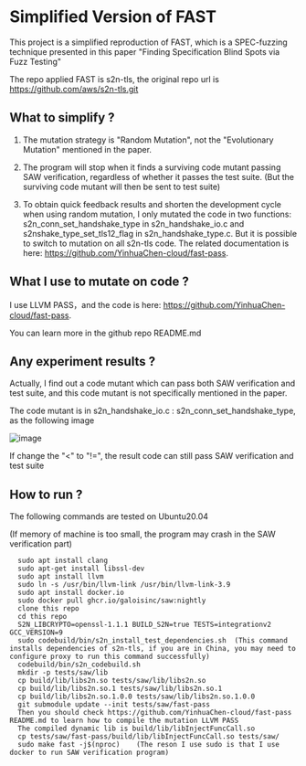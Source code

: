 # Simplified Version of FAST

This project is a simplified reproduction of FAST, which is a SPEC-fuzzing technique presented in this paper "Finding Specification Blind Spots via Fuzz Testing"

The repo applied FAST is s2n-tls, the original repo url is https://github.com/aws/s2n-tls.git

## What to simplify ?

1. The mutation strategy is "Random Mutation", not the "Evolutionary Mutation" mentioned in the paper.

2. The program will stop when it finds a surviving code mutant passing SAW verification, regardless of whether it passes the test suite. (But the surviving code mutant will then be sent to test suite)

3. To obtain quick feedback results and shorten the development cycle when using random mutation, I only mutated the code in two functions: s2n_conn_set_handshake_type in s2n_handshake_io.c and s2nshake_type_set_tls12_flag in s2n_handshake_type.c. But it is possible to switch to mutation on all s2n-tls code. The related documentation is here: https://github.com/YinhuaChen-cloud/fast-pass.

## What I use to mutate on code ?

I use LLVM PASS，and the code is here: https://github.com/YinhuaChen-cloud/fast-pass.

You can learn more in the github repo README.md

## Any experiment results ?

Actually, I find out a code mutant which can pass both SAW verification and test suite, and this code mutant is not specifically mentioned in the paper.

The code mutant is in s2n_handshake_io.c : s2n_conn_set_handshake_type, as the following image

![image](https://github.com/YinhuaChen-cloud/fast/assets/57990071/1a140c26-e459-479e-afd8-f94b661dd808)

If change the "<" to "!=", the result code can still pass SAW verification and test suite

## How to run ?

The following commands are tested on Ubuntu20.04

(If memory of machine is too small, the program may crash in the SAW verification part)

```
  sudo apt install clang
  sudo apt-get install libssl-dev
  sudo apt install llvm
  sudo ln -s /usr/bin/llvm-link /usr/bin/llvm-link-3.9
  sudo apt install docker.io
  sudo docker pull ghcr.io/galoisinc/saw:nightly
  clone this repo
  cd this repo
  S2N_LIBCRYPTO=openssl-1.1.1 BUILD_S2N=true TESTS=integrationv2 GCC_VERSION=9
  sudo codebuild/bin/s2n_install_test_dependencies.sh  (This command installs dependencies of s2n-tls, if you are in China, you may need to configure proxy to run this command successfully)
  codebuild/bin/s2n_codebuild.sh
  mkdir -p tests/saw/lib
  cp build/lib/libs2n.so tests/saw/lib/libs2n.so
  cp build/lib/libs2n.so.1 tests/saw/lib/libs2n.so.1
  cp build/lib/libs2n.so.1.0.0 tests/saw/lib/libs2n.so.1.0.0
  git submodule update --init tests/saw/fast-pass
  Then you should check https://github.com/YinhuaChen-cloud/fast-pass README.md to learn how to compile the mutation LLVM PASS 
  The compiled dynamic lib is build/lib/libInjectFuncCall.so
  cp tests/saw/fast-pass/build/lib/libInjectFuncCall.so tests/saw/
  sudo make fast -j$(nproc)    (The reson I use sudo is that I use docker to run SAW verification program)
```



